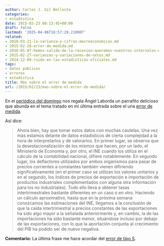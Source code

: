```yaml
---
author: Carlos J. Gil Bellosta
categories:
- estadística
date: 2015-02-23 08:13:45+00:00
draft: false
lastmod: '2025-04-06T18:57:20.210007'
related:
- 2010-03-21-la-varianza-y-cifras-macroeconomicas.md
- 2015-02-20-error-de-medida.md
- 2010-05-07-hemos-salido-de-la-recesion-queremos-nuestros-intervalos-de-confianza.md
- 2015-02-27-varianzas-y-variaciones-de-netos.md
- 2014-12-09-ruido-en-las-estadisticas-oficiales.md
tags:
- datos públicos
- errores
- estadística
title: Más sobre el error de medida
url: /2015/02/23/mas-sobre-el-error-de-medida/
---
```


En el [periódico del domingo](http://economia.elpais.com/economia/2015/02/20/actualidad/1424451143_267060.html) nos regala Ángel Laborda un parrafito delicioso que abunda en el tema tratado en mi última entrada sobre el  una [error de medida](https://datanalytics.com/2015/02/20/error-de-medida/).

Así dice:

>Ahora bien, hay que tomar estos datos con muchas cautelas. Una vez más estamos delante de datos estadísticos de cierta complejidad a la hora de interpretarlos y de valorarlos. En primer lugar, se observa que la desestacionalización de los mismos que hacen, por un lado, el Ministerio de Economía y, por otro, el INE cuando los utiliza en el cálculo de la contabilidad nacional, difiere notablemente. En segundo lugar, los deflactores utilizados por ambos organismos para pasar de precios corrientes a constantes también vienen difiriendo significativamente (en el primer caso se utilizan los valores unitarios y en el segundo, los índices de precios de exportación e importación de productos industriales complementados con alguna otra información para los no industriales). Todo ello lleva a obtener tasas intertrimestrales bastante diferentes en un caso o en otro. Haciendo un cálculo aproximativo, hasta que en la próxima semana conozcamos las estimaciones del INE, llegamos a la conclusión de que la caída intertrimestral a precios constantes de las exportaciones ha sido algo mayor a la señalada anteriormente y, en cambio, la de las importaciones ha sido bastante menor, situándose incluso por debajo de las exportaciones, con lo que la aportación conjunta al crecimiento del PIB ha podido ser de nuevo negativa.

**Comentario:** La última frase me hace acordar del [error de tipo S](http://www.stat.columbia.edu/~gelman/research/published/francis8.pdf).